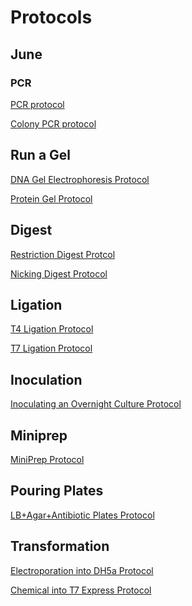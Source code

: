 # Protocols

## June 

### PCR 
[PCR protocol](https://github.com/idec2021/UOregon/blob/main/docs/documentation/PCR%20protocol)

[Colony PCR protocol](https://github.com/idec2021/UOregon/blob/main/docs/documentation/Colony%20PCR)

## Run a Gel 
[DNA Gel Electrophoresis Protocol](https://github.com/idec2021/UOregon/blob/main/docs/documentation/Gel%20Electrophoresis%20Protocol)

[Protein Gel Protocol](https://github.com/idec2021/UOregon/blob/main/docs/documentation/Protein%20Gel%20Protocol)

## Digest
[Restriction Digest Protcol](https://github.com/idec2021/UOregon/blob/main/docs/documentation/Restriction%20Digest%20Protocol)

[Nicking Digest Protocol](https://github.com/idec2021/UOregon/blob/main/docs/documentation/Nicking%20Digest%20Protocol)

## Ligation 
[T4 Ligation Protocol](https://github.com/idec2021/UOregon/blob/main/docs/documentation/T4%20ligation%20Protocol)

[T7 Ligation Protocol](https://github.com/idec2021/UOregon/blob/main/docs/documentation/T7%20Ligation%20Protocol)

## Inoculation
[Inoculating an Overnight Culture Protocol ]()

## Miniprep 
[MiniPrep Protocol]()

## Pouring Plates 
[LB+Agar+Antibiotic Plates Protocol](https://github.com/idec2021/UOregon/blob/main/docs/documentation/Plating%20Protocol)

## Transformation
[Electroporation into DH5a Protocol]()

[Chemical into T7 Express Protocol]()



 


